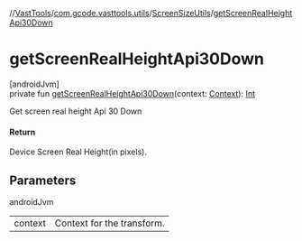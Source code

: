 //[VastTools](../../../index.md)/[com.gcode.vasttools.utils](../index.md)/[ScreenSizeUtils](index.md)/[getScreenRealHeightApi30Down](get-screen-real-height-api30-down.md)

# getScreenRealHeightApi30Down

[androidJvm]\
private fun [getScreenRealHeightApi30Down](get-screen-real-height-api30-down.md)(context: [Context](https://developer.android.com/reference/kotlin/android/content/Context.html)): [Int](https://kotlinlang.org/api/latest/jvm/stdlib/kotlin/-int/index.html)

Get screen real height Api 30 Down

#### Return

Device Screen Real Height(in pixels).

## Parameters

androidJvm

| | |
|---|---|
| context | Context for the transform. |
